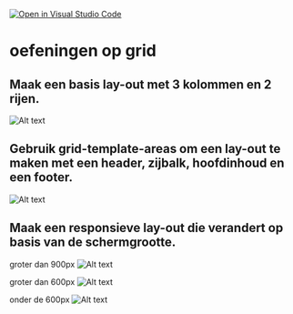 [![Open in Visual Studio Code](https://classroom.github.com/assets/open-in-vscode-2e0aaae1b6195c2367325f4f02e2d04e9abb55f0b24a779b69b11b9e10269abc.svg)](https://classroom.github.com/online_ide?assignment_repo_id=17258311&assignment_repo_type=AssignmentRepo)
# oefeningen op grid

## Maak een basis lay-out met 3 kolommen en 2 rijen.

![Alt text](figuren/oef1.png)

## Gebruik grid-template-areas om een lay-out te maken met een header, zijbalk, hoofdinhoud en een footer.

![Alt text](figuren/oef2.png)

## Maak een responsieve lay-out die verandert op basis van de schermgrootte.

groter dan 900px
![Alt text](figuren/oef3a.png)

groter dan 600px
![Alt text](figuren/oef3b.png)

onder de 600px
![Alt text](figuren/oef3c.png)
